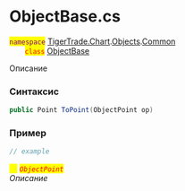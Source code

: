 
# ObjectBase.cs
<mark style="color:purple;">`namespace`</mark> [TigerTrade.Chart](../../../../../TigerTrade.Chart.md).[Objects](../../../../../TigerTrade.Chart/Objects.md).[Common](../../../../../TigerTrade.Chart/Objects/Common.md)  
&nbsp;&nbsp;&nbsp;&nbsp;&nbsp;&nbsp;&nbsp;<mark style="color:red;">`class`</mark> [ObjectBase](../../ObjectBase.cs.md)

Описание

### Синтаксис
```csharp
public Point ToPoint(ObjectPoint op)
```
### Пример  
```csharp
// example
```

<mark style="color:yellow;">`op`</mark> <mark style="color:red;">*`ObjectPoint`*</mark>  
 *Описание*  
  

                    
                    